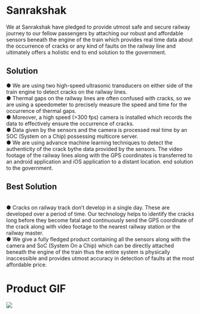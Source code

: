 # Sanrakshak
We at Sanrakshak have pledged to provide utmost safe and secure railway journey to our fellow passengers by attaching our robust and affordable sensors beneath the engine of the train which provides real time data about the occurrence of cracks or any kind of faults on the railway line and ultimately offers a holistic end to end solution to the government.
## Solution
● We are using two high-speed ultrasonic transducers on either side of the train engine to detect cracks on the railway lines.
<br />
● Thermal gaps on the railway lines are often confused with cracks, so we are using a speedometer to precisely measure the speed and time for the occurrence of thermal gaps.
<br />
● Moreover, a high speed (>300 fps) camera is installed which records the data to effectively ensure the occurrence of cracks.
<br />
● Data given by the sensors and the camera is processed real time by an SOC (System on a Chip) possessing multicore server.
<br />
● We are using advance machine learning techniques to detect the authenticity of the crack bythe data provided by the sensors. The video footage of the railway lines along with the GPS coordinates is transferred to an android application and iOS application to a distant location.
end solution to the government.
## Best Solution
<br />
● Cracks on railway track don’t develop in a single day. These are developed over a period of time. Our technology helps to identify the cracks long before they become fatal and continuously send the GPS coordinate of the crack along with video footage to the nearest railway station or the railway master.
<br />
● We give a fully fledged product containing all the sensors along with the camera and SoC (System On a Chip) which can be directly attached beneath the engine of the train thus the entire system is physically inaccessible and provides utmost accuracy in detection of faults at the most affordable price.

# Product GIF
![](Product.gif)